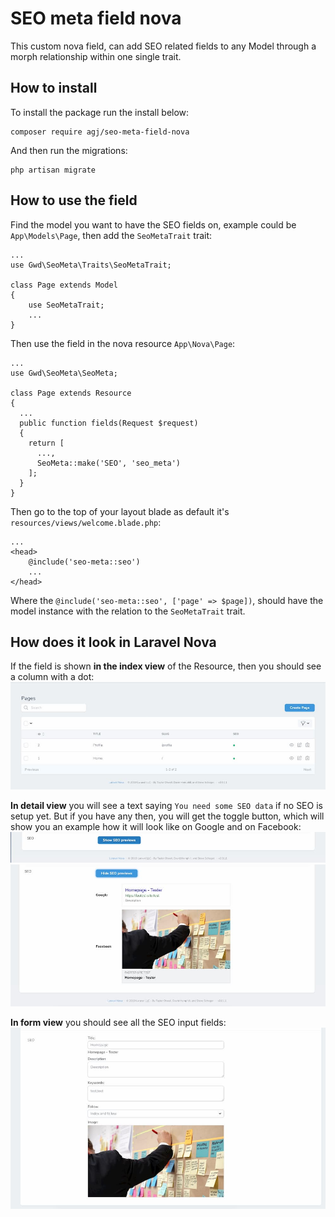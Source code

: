 # SEO meta field nova
This custom nova field, can add SEO related fields to any Model through a morph relationship within one single trait.

## How to install
To install the package run the install below:
```
composer require agj/seo-meta-field-nova
```

And then run the migrations:
```
php artisan migrate
```

## How to use the field
Find the model you want to have the SEO fields on, example could be `App\Models\Page`, then add the `SeoMetaTrait` trait:
```
...
use Gwd\SeoMeta\Traits\SeoMetaTrait;

class Page extends Model
{
    use SeoMetaTrait;
    ...
}
```

Then use the field in the nova resource `App\Nova\Page`:
```
...
use Gwd\SeoMeta\SeoMeta;

class Page extends Resource
{
  ...
  public function fields(Request $request)
  {
    return [
      ...,
      SeoMeta::make('SEO', 'seo_meta')
    ];
  }
}
```

Then go to the top of your layout blade as default it's `resources/views/welcome.blade.php`:
```
...
<head>
    @include('seo-meta::seo')
    ...
</head>
```

Where the `@include('seo-meta::seo', ['page' => $page])`, should have the model instance with the relation to the `SeoMetaTrait` trait.

## How does it look in Laravel Nova
If the field is shown **in the index view** of the Resource, then you should see a column with a dot:
![alt text](/assets/images/seo-field-index.jpg)

**In detail view** you will see a text saying `You need some SEO data` if no SEO is setup yet. But if you have any then, you will get the toggle button, which will show you an example how it will look like on Google and on Facebook:
![alt text](/assets/images/seo-field-detail-hidden.jpg)
![alt text](/assets/images/seo-field-detail-show.jpg)


**In form view** you should see all the SEO input fields:
![alt text](/assets/images/seo-field-form.jpg)
